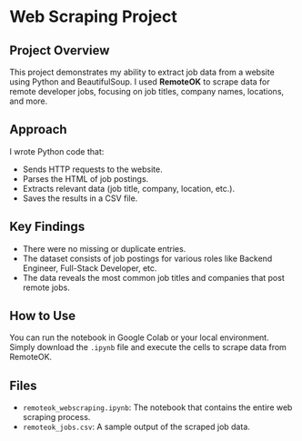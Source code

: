 # Web Scraping Project

## Project Overview
This project demonstrates my ability to extract job data from a website using Python and BeautifulSoup. I used **RemoteOK** to scrape data for remote developer jobs, focusing on job titles, company names, locations, and more.

## Approach
I wrote Python code that:
- Sends HTTP requests to the website.
- Parses the HTML of job postings.
- Extracts relevant data (job title, company, location, etc.).
- Saves the results in a CSV file.

## Key Findings
- There were no missing or duplicate entries.
- The dataset consists of job postings for various roles like Backend Engineer, Full-Stack Developer, etc.
- The data reveals the most common job titles and companies that post remote jobs.

## How to Use
You can run the notebook in Google Colab or your local environment. Simply download the `.ipynb` file and execute the cells to scrape data from RemoteOK.

## Files
- `remoteok_webscraping.ipynb`: The notebook that contains the entire web scraping process.
- `remoteok_jobs.csv`: A sample output of the scraped job data.
